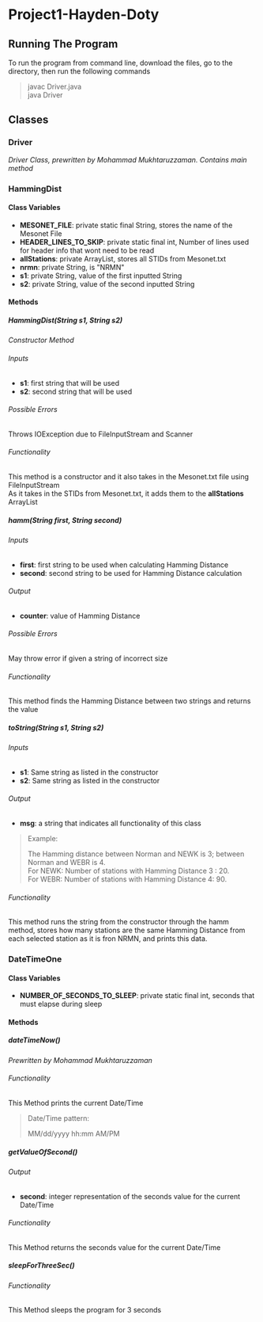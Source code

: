 # Project1-Hayden-Doty

## Running The Program
To run the program from command line, download the files, go to the directory, then run the following commands
> javac Driver.java<br>
> java Driver
## Classes

### Driver
*Driver Class, prewritten by Mohammad Mukhtaruzzaman. Contains main method*

### HammingDist

#### Class Variables
- **MESONET_FILE**: private static final String, stores the name of the Mesonet File
- **HEADER_LINES_TO_SKIP**: private static final int, Number of lines used for header info that wont need to be read
- **allStations**: private ArrayList<String>, stores all STIDs from Mesonet.txt
- **nrmn**: private String, is "NRMN"
- **s1**: private String, value of the first inputted String
- **s2**: private String, value of the second inputted String
  
#### Methods

##### HammingDist(String s1, String s2)
*Constructor Method*
###### Inputs
- **s1**: first string that will be used
- **s2**: second string that will be used
###### Possible Errors
Throws IOException due to FileInputStream and Scanner
###### Functionality
This method is a constructor and it also takes in the Mesonet.txt file using FileInputStream  
As it takes in the STIDs from Mesonet.txt, it adds them to the **allStations** ArrayList
  
##### hamm(String first, String second)
###### Inputs
- **first**: first string to be used when calculating Hamming Distance
- **second**: second string to be used for Hamming Distance calculation
###### Output
- **counter**: value of Hamming Distance
###### Possible Errors
May throw error if given a string of incorrect size
###### Functionality
This method finds the Hamming Distance between two strings and returns the value

##### toString(String s1, String s2)
###### Inputs
- **s1**: Same string as listed in the constructor
- **s2**: Same string as listed  in the constructor
###### Output
- **msg**: a string that indicates all functionality of this class
> Example:
>
> The Hamming distance between Norman and NEWK is 3; between Norman and WEBR is 4. <br>
> For NEWK: Number of stations with Hamming Distance 3 : 20. <br>
> For WEBR: Number of stations with Hamming Distance 4: 90.
###### Functionality
This method runs the string from the constructor through the hamm method, stores how many stations are the same Hamming Distance from each selected station as it is fron NRMN, and prints this data.

### DateTimeOne
#### Class Variables
- **NUMBER_OF_SECONDS_TO_SLEEP**: private static final int, seconds that must elapse during sleep
#### Methods

##### dateTimeNow()
*Prewritten by Mohammad Mukhtaruzzaman*
###### Functionality
This Method prints the current Date/Time 
> Date/Time pattern:
>
> MM/dd/yyyy hh:mm AM/PM

##### getValueOfSecond()
###### Output
- **second**: integer representation of the seconds value for the current Date/Time
###### Functionality
This Method returns the seconds value for the current Date/Time

##### sleepForThreeSec()
###### Functionality
This Method sleeps the program for 3 seconds
